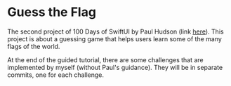 <h1>Guess the Flag </h1>

The second project of 100 Days of SwiftUI by Paul Hudson (link [here](https://www.hackingwithswift.com/books/ios-swiftui/guess-the-flag-introduction)). This project is about a guessing game that helps users learn some of the many flags of the world.

At the end of the guided tutorial, there are some challenges that are implemented by myself (without Paul's guidance). They will be in separate commits, one for each challenge.